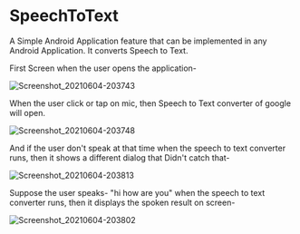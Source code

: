 # SpeechToText
A Simple Android Application feature that can be implemented in any Android Application. It converts Speech to Text.

First Screen when the user opens the application-

![Screenshot_20210604-203743](https://user-images.githubusercontent.com/64889275/120831656-64f08400-c57d-11eb-8325-f894dad8d234.png)


When the user click or tap on mic, then Speech to Text converter of google will open.

![Screenshot_20210604-203748](https://user-images.githubusercontent.com/64889275/120831913-aed96a00-c57d-11eb-8bfd-ef031c154d58.png)


And if the user don't speak at that time when the speech to text converter runs, then it shows a different dialog that Didn't catch that-

![Screenshot_20210604-203813](https://user-images.githubusercontent.com/64889275/120832109-e7794380-c57d-11eb-9d09-cdc463c82410.png)


Suppose the user speaks- "hi how are you" when the speech to text converter runs, then it displays the spoken result on screen-

![Screenshot_20210604-203802](https://user-images.githubusercontent.com/64889275/120832287-1a233c00-c57e-11eb-80c0-605b86856e1f.png)
